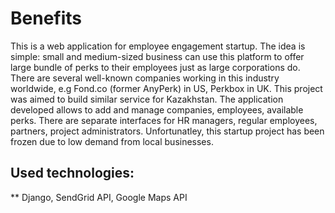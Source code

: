 # Benefits

This is a web application for employee engagement startup. The idea is simple: small and medium-sized business can use this platform to offer large bundle of perks to their employees just as large corporations do. There are several well-known companies working in this industry worldwide, e.g Fond.co (former AnyPerk) in US, Perkbox in UK. This project was aimed to build similar service for Kazakhstan.
The application developed allows to add and manage companies, employees, available perks. There are separate interfaces for HR managers, regular employees, partners, project administrators.
Unfortunatley, this startup project has been frozen due to low demand from local businesses.

## Used technologies:
** Django, SendGrid API, Google Maps API
